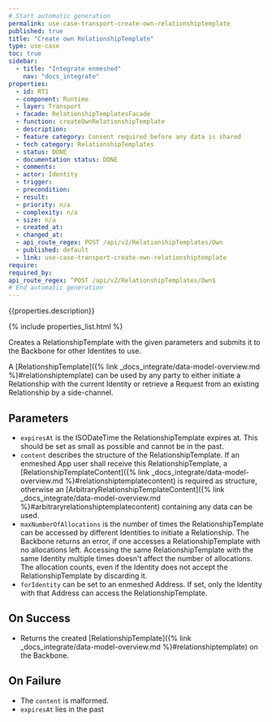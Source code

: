 ```yaml
---
# Start automatic generation
permalink: use-case-transport-create-own-relationshiptemplate
published: true
title: "Create own RelationshipTemplate"
type: use-case
toc: true
sidebar:
  - title: "Integrate enmeshed"
    nav: "docs_integrate"
properties:
  - id: RT1
  - component: Runtime
  - layer: Transport
  - facade: RelationshipTemplatesFacade
  - function: createOwnRelationshipTemplate
  - description:
  - feature category: Consent required before any data is shared
  - tech category: RelationshipTemplates
  - status: DONE
  - documentation status: DONE
  - comments:
  - actor: Identity
  - trigger:
  - precondition:
  - result:
  - priority: n/a
  - complexity: n/a
  - size: n/a
  - created_at:
  - changed_at:
  - api_route_regex: POST /api/v2/RelationshipTemplates/Own
  - published: default
  - link: use-case-transport-create-own-relationshiptemplate
require:
required_by:
api_route_regex: ^POST /api/v2/RelationshipTemplates/Own$
# End automatic generation
---
```


{{properties.description}}

{% include properties_list.html %}

Creates a RelationshipTemplate with the given parameters and submits it to the Backbone for other Identites to use.

A [RelationshipTemplate]({% link _docs_integrate/data-model-overview.md %}#relationshiptemplate) can be used by any party to either initiate a Relationship with the current Identity or retrieve a Request from an existing Relationship by a side-channel.

## Parameters

- `expiresAt` is the ISODateTime the RelationshipTemplate expires at. This should be set as small as possible and cannot be in the past.
- `content` describes the structure of the RelationshipTemplate. If an enmeshed App user shall receive this RelationshipTemplate, a [RelationshipTemplateContent]({% link _docs_integrate/data-model-overview.md %}#relationshiptemplatecontent) is required as structure, otherwise an [ArbitraryRelationshipTemplateContent]({% link _docs_integrate/data-model-overview.md %}#arbitraryrelationshiptemplatecontent) containing any data can be used.
- `maxNumberOfAllocations` is the number of times the RelationshipTemplate can be accessed by different Identities to initiate a Relationship. The Backbone returns an error, if one accesses a RelationshipTemplate with no allocations left. Accessing the same RelationshipTemplate with the same Identity multiple times doesn't affect the number of allocations. The allocation counts, even if the Identity does not accept the RelationshipTemplate by discarding it.
- `forIdentity` can be set to an enmeshed Address. If set, only the Identity with that Address can access the RelationshipTemplate.

## On Success

- Returns the created [RelationshipTemplate]({% link _docs_integrate/data-model-overview.md %}#relationshiptemplate) on the Backbone.

## On Failure

- The `content` is malformed.
- `expiresAt` lies in the past
